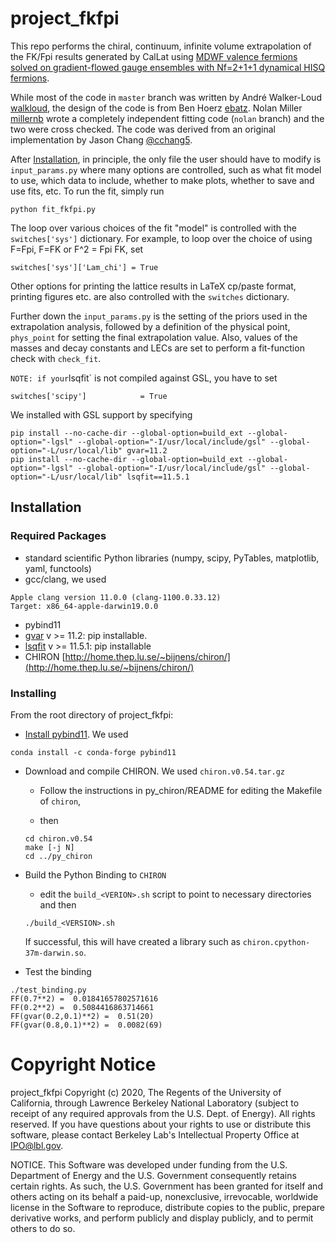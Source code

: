 # project_fkfpi

This repo performs the chiral, continuum, infinite volume extrapolation of the FK/Fpi results generated by CalLat using [MDWF valence fermions solved on gradient-flowed gauge ensembles with Nf=2+1+1 dynamical HISQ fermions](https://arxiv.org/abs/1701.07559).

While most of the code in `master` branch was written by André Walker-Loud [walkloud](https://github.com/orgs/callat-qcd/people/walkloud), the design of the code is from Ben Hoerz [ebatz](https://github.com/orgs/callat-qcd/people/ebatz).  Nolan Miller [millernb](https://github.com/orgs/callat-qcd/people/millernb) wrote a completely independent fitting code (`nolan` branch) and the two were cross checked.  The code was derived from an original implementation by Jason Chang [@cchang5](https://github.com/cchang5).

After [Installation](#installing), in principle, the only file the user should have to modify is `input_params.py` where many options are controlled, such as what fit model to use, which data to include, whether to make plots, whether to save and use fits, etc.  To run the fit, simply run

```
python fit_fkfpi.py
```
The loop over various choices of the fit "model" is controlled with the `switches['sys']` dictionary.  For example, to loop over the choice of using F=Fpi, F=FK or F^2 = Fpi FK, set
```
switches['sys']['Lam_chi'] = True
```
Other options for printing the lattice results in LaTeX cp/paste format, printing figures etc. are also controlled with the `switches` dictionary.

Further down the `input_params.py` is the setting of the priors used in the extrapolation analysis, followed by a definition of the physical point, `phys_point` for setting the final extrapolation value.  Also, values of the masses and decay constants and LECs are set to perform a fit-function check with `check_fit`.






`
NOTE: if your `lsqfit` is not compiled against GSL, you have to set
```
switches['scipy']            = True
```
We installed with GSL support by specifying
```
pip install --no-cache-dir --global-option=build_ext --global-option="-lgsl" --global-option="-I/usr/local/include/gsl" --global-option="-L/usr/local/lib" gvar=11.2
pip install --no-cache-dir --global-option=build_ext --global-option="-lgsl" --global-option="-I/usr/local/include/gsl" --global-option="-L/usr/local/lib" lsqfit==11.5.1
```



## Installation

### Required Packages
- standard scientific Python libraries (numpy, scipy, PyTables, matplotlib, yaml, functools)
- gcc/clang, we used
```
Apple clang version 11.0.0 (clang-1100.0.33.12)
Target: x86_64-apple-darwin19.0.0
```
- pybind11
- [gvar](https://github.com/gplepage/gvar) v >= 11.2: pip installable.
- [lsqfit](https://github.com/gplepage/lsqfit) v >= 11.5.1: pip installable
- CHIRON [http://home.thep.lu.se/~bijnens/chiron/](http://home.thep.lu.se/~bijnens/chiron/)

### Installing
From the root directory of project_fkfpi:
- [Install pybind11](https://anaconda.org/conda-forge/pybind11).  We used

```conda install -c conda-forge pybind11```

- Download and compile CHIRON.  We used `chiron.v0.54.tar.gz`

  - Follow the instructions in py_chiron/README for editing the Makefile of `chiron`,

  - then
  ```
  cd chiron.v0.54
  make [-j N]
  cd ../py_chiron
  ```
- Build the Python Binding to `CHIRON`
  - edit the `build_<VERION>.sh` script to point to necessary directories and then
  ```
  ./build_<VERSION>.sh
  ```
  If successful, this will have created a library such as `chiron.cpython-37m-darwin.so`.

- Test the binding
```
./test_binding.py
FF(0.7**2) =  0.01841657802571616
FF(0.2**2) =  0.5084416863714661
FF(gvar(0.2,0.1)**2) =  0.51(20)
FF(gvar(0.8,0.1)**2) =  0.0082(69)
```

# Copyright Notice
project_fkfpi Copyright (c) 2020, The 
Regents of the University of California, through Lawrence Berkeley 
National Laboratory (subject to receipt of any required approvals from 
the U.S. Dept. of Energy). All rights reserved.
If you have questions about your rights to use or distribute this software,
please contact Berkeley Lab's Intellectual Property Office at
IPO@lbl.gov.

NOTICE.  This Software was developed under funding from the U.S. Department 
of Energy and the U.S. Government consequently retains certain rights.  As 
such, the U.S. Government has been granted for itself and others acting on 
its behalf a paid-up, nonexclusive, irrevocable, worldwide license in the
Software to reproduce, distribute copies to the public, prepare derivative 
works, and perform publicly and display publicly, and to permit others to do so.
